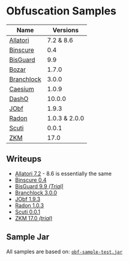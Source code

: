 # Obfuscation Samples

| Name                               | Versions      |
| ---------------------------------- | ------------- |
| [Allatori](Allatori/README.md)     | 7.2 & 8.6     |
| [Binscure](Binscure/README.md)     | 0.4           |
| [BisGuard](BisGuard/README.md)     | 9.9           |
| [Bozar](Bozar/README.md)           | 1.7.0         |
| [Branchlock](Branchlock/README.md) | 3.0.0         |
| [Caesium](Caesium/README.md)       | 1.0.9         |
| [DashO](DashO/README.md)           | 10.0.0        |
| [JObf](JObf//README.md)            | 1.9.3         |
| [Radon](Radon/README.md)           | 1.0.3 & 2.0.0 |
| [Scuti](Scuti/README.md)           | 0.0.1         |
| [ZKM](ZKM/README.md)               | 17.0          |

## Writeups

* [Allatori 7.2](Allatori/Analysis-7.2.md) - 8.6 is essentially the same
* [Binscure 0.4](Binscure/Analysis-0.4.md)
* [BisGuard 9.9 _(Trial)_](BisGuard/Analysis-9.9.md)
* [Branchlock 3.0.0](Branchlock/Analysis-3.0.0.md)
* [JObf 1.9.3](JObf/Analysis-1.9.3.md)
* [Radon 1.0.3](Radon/Analysis-1.0.3.md)
* [Scuti 0.0.1](Scuti/Analysis-0.0.1.md)
* [ZKM 17.0 _(trial)_](ZKM/Analysis-17.0.md)

## Sample Jar

All samples are based on: [`obf-sample-test.jar`](obf-sample-test.jar)

